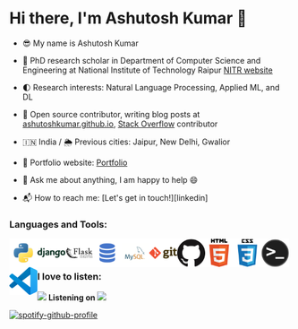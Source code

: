 # Hi there, I'm Ashutosh Kumar <!--[codeSTACKr][youtube]-->👋 


- 😎 My name is Ashutosh Kumar
<!--- 🔬 Incoming lecturer (tenure track) at Mahidol University, Thailand, see our [lab website](https://biodatlab.vercel.app/)
-->
- 🔭 PhD  research scholar in Department of Computer Science and Engineering at National Institute of Technology Raipur [NITR website](http://www.nitrr.ac.in/)
- 🌓 Research interests: Natural Language Processing, Applied ML, and DL 
- 💬 Open source contributor, writing blog posts at [ashutoshkumar.github.io](http://ashutoshkumar.github.io/), [Stack Overflow](https://stackoverflow.com/users/6216778/ashutosh-kumar) contributor
- :india: India / 🌦 Previous cities: Jaipur, New Delhi, Gwalior


- 🎯 Portfolio website: [Portfolio](https://varadbhogayata.github.io/)
- 💬 Ask me about anything, I am happy to help :smile:
- 📬 How to reach me: [Let's get in touch!][linkedin]

### Languages and Tools: 
<img align="left" alt="HTML5" width="50px" src="https://raw.githubusercontent.com/github/explore/80688e429a7d4ef2fca1e82350fe8e3517d3494d/topics/python/python.png" />
<img align="left" alt="HTML5" width="50px" src="https://raw.githubusercontent.com/github/explore/80688e429a7d4ef2fca1e82350fe8e3517d3494d/topics/django/django.png" />
<img align="left" alt="HTML5" width="50px" src="https://raw.githubusercontent.com/github/explore/80688e429a7d4ef2fca1e82350fe8e3517d3494d/topics/flask/flask.png" />
<img align="left" alt="SQL" width="50px" src="https://raw.githubusercontent.com/github/explore/80688e429a7d4ef2fca1e82350fe8e3517d3494d/topics/sql/sql.png" />
<img align="left" alt="MySQL" width="50px" src="https://raw.githubusercontent.com/github/explore/80688e429a7d4ef2fca1e82350fe8e3517d3494d/topics/mysql/mysql.png" />
<img align="left" alt="Git" width="50px" src="https://raw.githubusercontent.com/github/explore/80688e429a7d4ef2fca1e82350fe8e3517d3494d/topics/git/git.png" />
<img align="left" alt="GitHub" width="50px" src="https://raw.githubusercontent.com/github/explore/78df643247d429f6cc873026c0622819ad797942/topics/github/github.png"/>
<img align="left" alt="HTML5" width="50px" src="https://raw.githubusercontent.com/github/explore/80688e429a7d4ef2fca1e82350fe8e3517d3494d/topics/html/html.png" />
<img align="left" alt="CSS3" width="50px" src="https://raw.githubusercontent.com/github/explore/80688e429a7d4ef2fca1e82350fe8e3517d3494d/topics/css/css.png" />
<img align="left" alt="HTML5" width="50px" src="https://raw.githubusercontent.com/github/explore/80688e429a7d4ef2fca1e82350fe8e3517d3494d/topics/terminal/terminal.png" />
<img align="left" alt="Visual Studio Code" width="50px" src="https://raw.githubusercontent.com/github/explore/80688e429a7d4ef2fca1e82350fe8e3517d3494d/topics/visual-studio-code/visual-studio-code.png" />

<br>
<br>


### I love to listen:
<img src="https://media.giphy.com/media/4oMoIbIQrvCjm/giphy.gif" width="50"> **Listening on <img src="https://www.freepnglogos.com/uploads/spotify-logo-png/image-gallery-spotify-logo-21.png" width="24">**

[comment]: <> ([![spotify-github-profile]&#40;https://spotify-github-profile.vercel.app/api/view?uid=12126213435&cover_image=true&theme=novatorem&#41;]&#40;https://github.com/kittinan/spotify-github-profile&#41; <br>)
[![spotify-github-profile](https://spotify-github-profile.vercel.app/api/view?uid=31v4d3laz5ulffy3zcwt2c5ju5ti&cover_image=true&theme=default)](https://github.com/kittinan/spotify-github-profile)